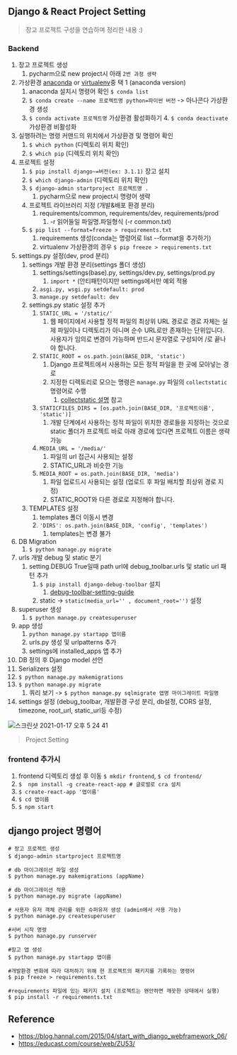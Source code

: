 ## Django & React Project Setting

> 장고 프로젝트 구성을 연습하며 정리한 내용 :)

### Backend

1. 장고 프로젝트 생성
   1. pycharm으로 new project시 아래 `2번 과정 생략`
2. 가상환경 [anaconda](https://www.anaconda.com/products/individual#Downloads) or [virtualenv](https://live-jh.github.io/posts/dev/django_project_setting/)중 택 1 (anaconda version)
   1. anaconda 설치시 명령어 확인 `$ conda list`
   2. `$ conda create --name 프로젝트명 python=파이썬 버전` -> 아나콘다 가상환경 생성
   3. `$ conda activate 프로젝트명` 가상환경 활성화하기
      4. `$ conda deactivate` 가상환경 비활성화
3. 실행하려는 명령 커맨드의 위치에서 가상환경 및 명령어 확인
   1. `$ which python` (디렉토리 위치 확인)
   2. `$ which pip` (디렉토리 위치 확인)
4. 프로젝트 설정
   1. `$ pip install django~=버전(ex: 3.1.1)` 장고 설치 
   2. `$ which django-admin` (디렉토리 위치 확인)
   3. `$ django-admin startproject 프로젝트명 .`
      1. pycharm으로 new project시 명령어 생략
   4. 프로젝트 라이브러리 지정 (개발&배포 환경 분리)
      1. requirements/common, requirements/dev, requirements/prod
         1. -r 읽어들일 파일명.파일형식 (-r common.txt)
   5. `$ pip list --format=freeze > requirements.txt`
      1. requirements 생성(conda는 명령어로 list --format을 추가하기)
      2. virtualenv 가상환경의 경우 `$ pip freeze > requirements.txt`
5. settings.py 설정(dev, prod 분리)
   1. settings 개발 환경 분리(settings 폴더 생성)
      1. settings/settings(base).py, settings/dev.py, settings/prod.py
         1. `import *` (안티패턴이지만 settings에서만 예외 적용
      2. `asgi.py, wsgi.py setdefault: prod`
      3. `manage.py setdefault: dev`
   2. settings.py static 설정 추가
      1. `STATIC_URL = '/static/'`
         1. 웹 페이지에서 사용할 정적 파일의 최상위 URL 경로로 경로 자체는 실제 파일이나 디렉토리가 아니며 순수 URL로만 존재하는 단위입니다. 사용자가 임의로 변경이 가능하며 반드시 문자열로 구성되어 /로 끝나야 합니다.
      2. `STATIC_ROOT = os.path.join(BASE_DIR, 'static')`
         1. Django 프로젝트에서 사용하는 모든 정적 파일을 한 곳에 모아넣는 경로
         2. 지정한 디렉토리로 모으는 명령은 `manage.py` 파일의 `collectstatic` 명령어로 수행
            1. [collectstatic 설명](https://github.com/live-jh/TIL/blob/master/django/django-frontend-base.md) 참고
      3. `STATICFILES_DIRS = [os.path.join(BASE_DIR, '프로젝트이름', 'static')]`
         1.  개발 단계에서 사용하는 정적 파일이 위치한 경로들을 지정하는 것으로 static 폴더가 프로젝트 바로 아래 경로에 있다면 프로젝트 이름은 생략 가능
      4. `MEDIA_URL = '/media/'`
         1. 파일의 url 접근시 사용되는 설정
         2. STATIC_URL과 비슷한 기능
      5. `MEDIA_ROOT = os.path.join(BASE_DIR, 'media')`
         1. 파일 업로드시 사용되는 설정 (업로드 후 파일 배치할 최상위 경로 지정)
         2. STATIC_ROOT와 다른 경로로 지정해야 합니다.
   3. TEMPLATES 설정
      1. templates 폴더 이동시 변경
      2. `'DIRS': os.path.join(BASE_DIR, 'config', 'templates')`
         1. templates는 변경 불가
6. DB Migration
   1. `$ python manage.py migrate`
7. urls 개발 debug 및 static 분기
   1. setting.DEBUG True일때 path url에 debug_toolbar.urls 및 static url 패턴 추가
      1. `$ pip install django-debug-toolbar` 설치
         1. [debug-toolbar-setting-guide](https://django-debug-toolbar.readthedocs.io/en/latest/installation.html#setting-up-urlconf)
      2. static -> `static(media_url='' , document_root='')` 설정
8. superuser 생성
   1. `$ python manage.py createsuperuser`
9. app 생성 
   1. `python manage.py startapp 앱이름`
   2. urls.py 생성 및 urlpatterns 추가
   3. settings에 installed_apps 앱 추가
10. DB 정의 후 Django model 선언
11. Serializers 설정
12. `$ python manage.py makemigrations`
13. `$ python manage.py migrate`
    1. 쿼리 보기 -> `$ python manage.py sqlmigrate 앱명 마이그레이트 파일명`
14. settings 설정 (debug_toolbar, 개발환경 구성 분리, db설정,  CORS 설정, timezone, root_url, static_url등 수정)



![스크린샷 2021-01-17 오후 5 24 41](https://user-images.githubusercontent.com/48043799/104835323-236e7d80-58e9-11eb-8dcc-f5082b6f8720.png)

> Project Setting

### frontend 추가시

1. frontend 디렉토리 생성 후 이동 `$ mkdir frontend`, `$ cd frontend/`
2. `$  npm install -g create-react-app # 글로벌로 cra 설치`
3. `$ create-react-app '앱이름'`
4. `$ cd 앱이름`
5. `$ npm start`



## django project 명령어

```
# 장고 프로젝트 생성
$ django-admin startproject 프로젝트명

# db 마이그레이션 파일 생성
$ python manage.py makemigrations (appName)

# db 마이그레이션 적용
$ python manage.py migrate (appName)

# 사용자 유저 객체 관리를 위한 슈퍼유저 생성 (admin에서 사용 가능)
$ python manage.py createsuperuser

#서버 시작 명령
$ python manage.py runserver

#장고 앱 생성
$ python manage.py startapp 앱이름

#개발환경 변화에 따라 대처하기 위해 현 프로젝트의 패키지를 기록하는 명령어
$ pip freeze > requirements.txt

#requirements 파일에 있는 패키지 설치 (프로젝트는 왠만하면 깨끗한 상태에서 실행)
$ pip install -r requirements.txt
```



## Reference

- https://blog.hannal.com/2015/04/start_with_django_webframework_06/
- https://educast.com/course/web/ZU53/

